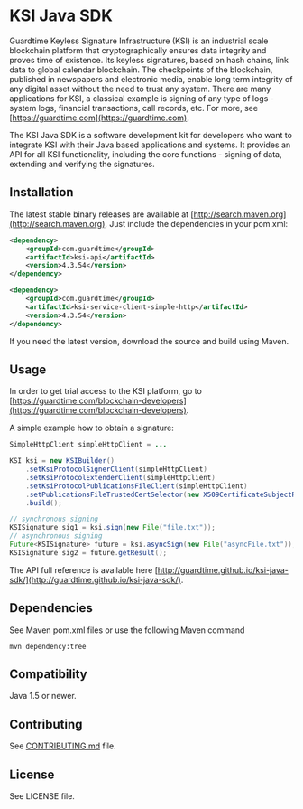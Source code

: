 # KSI Java SDK #
Guardtime Keyless Signature Infrastructure (KSI) is an industrial scale blockchain platform that cryptographically 
ensures data integrity and proves time of existence. Its keyless signatures, based on hash chains, link data to global 
calendar blockchain. The checkpoints of the blockchain, published in newspapers and electronic media, enable long term 
integrity of any digital asset without the need to trust any system. There are many applications for KSI, a classical 
example is signing of any type of logs - system logs, financial transactions, call records, etc. For more, 
see [https://guardtime.com](https://guardtime.com).

The KSI Java SDK is a software development kit for developers who want to integrate KSI with their Java based applications 
and systems. It provides an API for all KSI functionality, including the core functions - signing of data, extending 
and verifying the signatures.

## Installation ##

The latest stable binary releases are available at [http://search.maven.org](http://search.maven.org). Just include the
dependencies in your pom.xml:

```xml
<dependency>
    <groupId>com.guardtime</groupId>
    <artifactId>ksi-api</artifactId>
    <version>4.3.54</version>
</dependency>

<dependency>
    <groupId>com.guardtime</groupId>
    <artifactId>ksi-service-client-simple-http</artifactId>
    <version>4.3.54</version>
</dependency>
```
If you need the latest version, download the source and build using Maven.

## Usage ##

In order to get trial access to the KSI platform, go to [https://guardtime.com/blockchain-developers](https://guardtime.com/blockchain-developers).

A simple example how to obtain a signature:
```java
SimpleHttpClient simpleHttpClient = ...

KSI ksi = new KSIBuilder()
    .setKsiProtocolSignerClient(simpleHttpClient)
    .setKsiProtocolExtenderClient(simpleHttpClient)
    .setKsiProtocolPublicationsFileClient(simpleHttpClient)
    .setPublicationsFileTrustedCertSelector(new X509CertificateSubjectRdnSelector("E=test@test.com"))
    .build();

// synchronous signing
KSISignature sig1 = ksi.sign(new File("file.txt"));
// asynchronous signing
Future<KSISignature> future = ksi.asyncSign(new File("asyncFile.txt"));
KSISignature sig2 = future.getResult();
```
The API full reference is available here [http://guardtime.github.io/ksi-java-sdk/](http://guardtime.github.io/ksi-java-sdk/).

## Dependencies ##

See Maven pom.xml files or use the following Maven command
```
mvn dependency:tree
```

## Compatibility ##

Java 1.5 or newer.

## Contributing ##

See [CONTRIBUTING.md](CONTRIBUTING.md) file.

## License ##

See LICENSE file.
